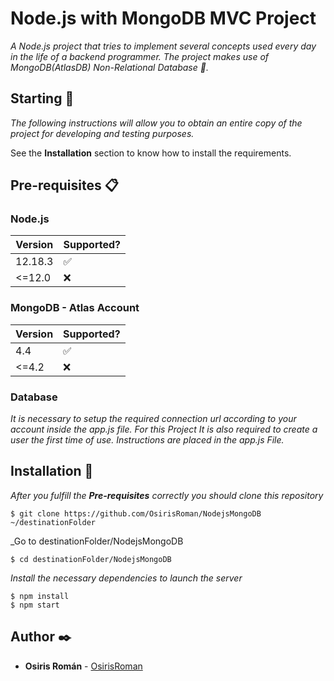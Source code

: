 # Node.js with MongoDB MVC Project

_A Node.js project that tries to implement several concepts used every day in the life of a backend programmer. The project makes use of MongoDB(AtlasDB) Non-Relational Database 🎉._

## Starting 🚀

_The following instructions will allow you to obtain an entire copy of the project for developing and testing purposes._

See the **Installation** section to know how to install the requirements.

## Pre-requisites 📋

### Node.js

| Version | Supported?         |
| ------- | ------------------ |
| 12.18.3 | :white_check_mark: |
| <=12.0  | :x:                |

### MongoDB - Atlas Account

| Version | Supported?         |
| ------- | ------------------ |
| 4.4     | :white_check_mark: |
| <=4.2   | :x:                |

### Database

_It is necessary to setup the required connection url according to your account inside the app.js file. For this Project It is also required to create a user the first time of use. Instructions are placed in the app.js File._

## Installation 🔧

_After you fulfill the **Pre-requisites** correctly you should clone this repository_

```
$ git clone https://github.com/OsirisRoman/NodejsMongoDB ~/destinationFolder
```

\_Go to destinationFolder/NodejsMongoDB

```
$ cd destinationFolder/NodejsMongoDB
```

_Install the necessary dependencies to launch the server_

```
$ npm install
$ npm start
```

## Author ✒️

- **Osiris Román** - [OsirisRoman](https://github.com/OsirisRoman)
